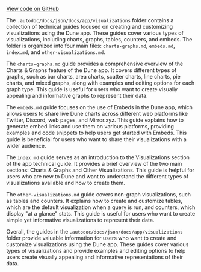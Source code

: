 [View code on GitHub](https://dune.com/.autodoc/docs/json/docs/app/visualizations)

The `.autodoc/docs/json/docs/app/visualizations` folder contains a collection of technical guides focused on creating and customizing visualizations using the Dune app. These guides cover various types of visualizations, including charts, graphs, tables, counters, and embeds. The folder is organized into four main files: `charts-graphs.md`, `embeds.md`, `index.md`, and `other-visualizations.md`.

The `charts-graphs.md` guide provides a comprehensive overview of the Charts & Graphs feature of the Dune app. It covers different types of graphs, such as bar charts, area charts, scatter charts, line charts, pie charts, and mixed graphs, along with examples and editing options for each graph type. This guide is useful for users who want to create visually appealing and informative graphs to represent their data.

The `embeds.md` guide focuses on the use of Embeds in the Dune app, which allows users to share live Dune charts across different web platforms like Twitter, Discord, web pages, and Mirror.xyz. This guide explains how to generate embed links and use them on various platforms, providing examples and code snippets to help users get started with Embeds. This guide is beneficial for users who want to share their visualizations with a wider audience.

The `index.md` guide serves as an introduction to the Visualizations section of the app technical guide. It provides a brief overview of the two main sections: Charts & Graphs and Other Visualizations. This guide is helpful for users who are new to Dune and want to understand the different types of visualizations available and how to create them.

The `other-visualizations.md` guide covers non-graph visualizations, such as tables and counters. It explains how to create and customize tables, which are the default visualization when a query is run, and counters, which display "at a glance" stats. This guide is useful for users who want to create simple yet informative visualizations to represent their data.

Overall, the guides in the `.autodoc/docs/json/docs/app/visualizations` folder provide valuable information for users who want to create and customize visualizations using the Dune app. These guides cover various types of visualizations and provide examples and editing options to help users create visually appealing and informative representations of their data.
